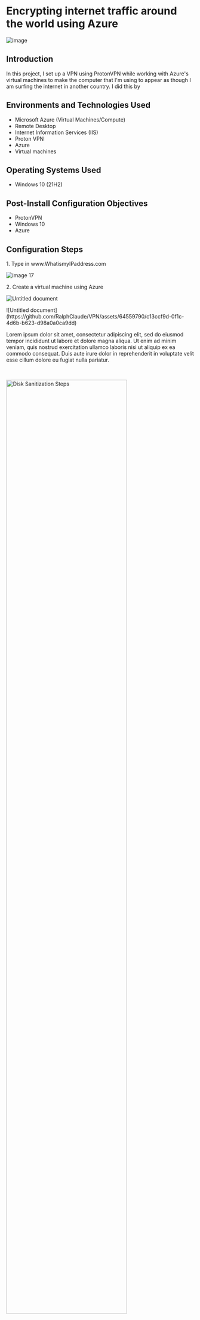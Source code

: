 <h1> Encrypting internet traffic around the world using Azure </h1>

![image](https://github.com/RalphClaude/VPN/assets/64559790/2da3f6be-dd51-4111-92d0-3dbcd33fd394)

<h2>Introduction </h2>
In this project, I set up a VPN using ProtonVPN while working with Azure's virtual machines to make the computer that I'm using to appear as though I am surfing the internet in another country. I did this by  

<h2>Environments and Technologies Used</h2>

- Microsoft Azure (Virtual Machines/Compute)
- Remote Desktop
- Internet Information Services (IIS)
- Proton VPN
- Azure
- Virtual machines

<h2>Operating Systems Used </h2>

- Windows 10</b> (21H2)

<h2>Post-Install Configuration Objectives</h2>

- ProtonVPN
- Windows 10
- Azure

<h2>Configuration Steps</h2>
<p>
1. Type in www.WhatismyIPaddress.com
</p>

![image 17](https://github.com/RalphClaude/VPN/assets/64559790/1b0a0e98-e151-4d5d-b20b-9497b0ead64f)

<p>
2. Create a virtual machine using Azure 
</p>

![Untitled document](https://github.com/RalphClaude/VPN/assets/64559790/8e74e78e-4e34-4bd9-8d28-cff26954da7b)
<br />

<p>
![Untitled document](https://github.com/RalphClaude/VPN/assets/64559790/c13ccf9d-0f1c-4d6b-b623-d98a0a0ca9dd)

</p>
<p>
Lorem ipsum dolor sit amet, consectetur adipiscing elit, sed do eiusmod tempor incididunt ut labore et dolore magna aliqua. Ut enim ad minim veniam, quis nostrud exercitation ullamco laboris nisi ut aliquip ex ea commodo consequat. Duis aute irure dolor in reprehenderit in voluptate velit esse cillum dolore eu fugiat nulla pariatur.
</p>
<br />

<p>
<img src="https://i.imgur.com/DJmEXEB.png" height="80%" width="80%" alt="Disk Sanitization Steps"/>
</p>
<p>
Lorem ipsum dolor sit amet, consectetur adipiscing elit, sed do eiusmod tempor incididunt ut labore et dolore magna aliqua. Ut enim ad minim veniam, quis nostrud exercitation ullamco laboris nisi ut aliquip ex ea commodo consequat. Duis aute irure dolor in reprehenderit in voluptate velit esse cillum dolore eu fugiat nulla pariatur.
</p>
<br />

